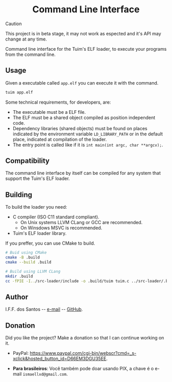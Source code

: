 <h1 align="center">Command Line Interface</h1>

> [!CAUTION]
> This project is in beta stage, it may not work as espected
> and it's API may change at any time.

Command line interface for the Tuim's ELF loader,
to execute your programs from the command line.

## Usage

Given a executable called `app.elf` you can execute it with the command.

```bash
tuim app.elf
```

Some technical requirements, for developers, are:

- The executable must be a ELF file.
- The ELF must be a shared object compiled as position independent code.
- Dependency libraries (shared objects) must be found on places
   indicated by the environment variable `LD_LIBRARY_PATH`
   or in the default place, indicated at compilation of the loader.
- The entry point is called like if it is `int main(int argc, char **argcv);`.

## Compatibility

The command line interface by itself can be compiled for any
system that support the Tuim's ELF loader.

## Building

To build the loader you need:

- C compiler (ISO C11 standard compliant).
   - On Unix systems LLVM CLang or GCC are recommended.
   - On Winsdows MSVC is recommended.
- Tuim's ELF loader library.

If you preffer, you can use CMake to build.

```bash
# Buid using CMake
cmake -B .build
cmake --build .build

# Build using LLVM CLang
mkdir .build
cc -fPIE -I../src-loader/include -o .build/tuim tuim.c ../src-loader/.build/libtuim.o
```

## Author

I.F.F. dos Santos --
[e-mail](ismaellxd@gmail.com) --
[GitHub](https://github.com/ismaeldamiao).

## Donation

Did you like the project? Make a donation so that I can continue working on it.

- PayPal: <https://www.paypal.com/cgi-bin/webscr?cmd=_s-xclick&hosted_button_id=D66EM3DGU35EE>.

- **Para brasileiros**: Você também pode doar usando PIX, a chave é o e-mail `ismaellxd@gmail.com`.

